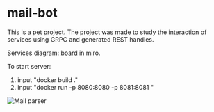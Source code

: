 # mail-bot


This is a pet project. The project was made to study the interaction of services using GRPC and generated REST handles.

Services diagram: [board](https://miro.com/app/board/uXjVOOF970c=/?share_link_id=953445995628) in miro.
  
  
To start server: 
1. input "docker build ."
2. input "docker run -p 8080:8080 -p 8081:8081 <image id>"  
  
  

![Mail parser](https://user-images.githubusercontent.com/54485018/175615477-685c9403-744d-4193-8991-67d2530ac6cf.jpg)
